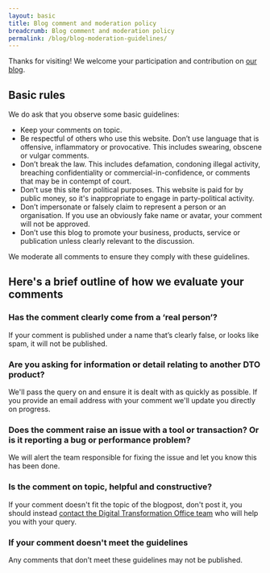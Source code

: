```yaml
---
layout: basic
title: Blog comment and moderation policy
breadcrumb: Blog comment and moderation policy
permalink: /blog/blog-moderation-guidelines/
---
```


Thanks for visiting! We welcome your participation and contribution on [our blog](/blog/).

## Basic rules

We do ask that you observe some basic guidelines:

* Keep your comments on topic.
* Be respectful of others who use this website. Don’t use language that is offensive, inflammatory or provocative. This includes swearing, obscene or vulgar comments.
* Don’t break the law. This includes defamation, condoning illegal activity, breaching confidentiality or commercial-in-confidence, or comments that may be in contempt of court.
* Don’t use this site for political purposes. This website is paid for by public money, so it's inappropriate to engage in party-political activity.
* Don’t impersonate or falsely claim to represent a person or an organisation. If you use an obviously fake name or avatar, your comment will not be approved.
* Don’t use this blog to promote your business, products, service or publication unless clearly relevant to the discussion.

We moderate all comments to ensure they comply with these guidelines. 

## Here's a brief outline of how we evaluate your comments

### Has the comment clearly come from a ‘real person’?

If your comment is published under a name that’s clearly false, or looks like spam, it will not be published.

### Are you asking for information or detail relating to another DTO product?

We'll pass the query on and ensure it is dealt with as quickly as possible. If you provide an email address with your comment we'll update you directly on progress.

### Does the comment raise an issue with a tool or transaction? Or is it reporting a bug or performance problem?

We will alert the team responsible for fixing the issue and let you know this has been done.

### Is the comment on topic, helpful and constructive?

If your comment doesn't fit the topic of the blogpost, don't post it, you should instead [contact the Digital Transformation Office team](/contact/) who will help you with your query.

### If your comment doesn't meet the guidelines
Any comments that don’t meet these guidelines may not be published.
